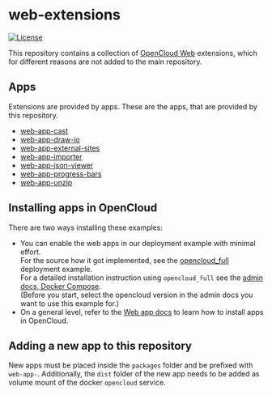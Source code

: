 # web-extensions

[![License](https://img.shields.io/badge/License-AGPL%203-blue.svg)](https://opensource.org/licenses/AGPL-3.0)

This repository contains a collection of [OpenCloud Web](https://github.com/opencloud-eu/web) extensions, which for different reasons are not added to the main repository.

## Apps

Extensions are provided by apps. These are the apps, that are provided by this repository.

- [web-app-cast](./packages/web-app-cast/)
- [web-app-draw-io](./packages/web-app-draw-io/)
- [web-app-external-sites](./packages/web-app-external-sites/)
- [web-app-importer](./packages/web-app-importer/)
- [web-app-json-viewer](./packages/web-app-json-viewer/)
- [web-app-progress-bars](./packages/web-app-progress-bars/)
- [web-app-unzip](./packages/web-app-unzip/)

## Installing apps in OpenCloud

There are two ways installing these examples:

- You can enable the web apps in our deployment example with minimal effort.\
  For the source how it got implemented, see the [opencloud_full](https://github.com/opencloud-eu/opencloud/tree/master/deployments/examples/opencloud_full) deployment example.\
  For a detailed installation instruction using `opencloud_full` see the [admin docs, Docker Compose](https://docs.opencloud.eu/docs/admin/getting-started/docker/docker-compose).\
  (Before you start, select the opencloud version in the admin docs you want to use this example for.)
- On a general level, refer to the [Web app docs](https://docs.opencloud.eu/docs/admin/configuration/web-applications) to learn how to install apps in OpenCloud.

## Adding a new app to this repository

New apps must be placed inside the `packages` folder and be prefixed with `web-app-`. Additionally, the `dist` folder of the new app needs to be added as volume mount of the docker `opencloud` service.
